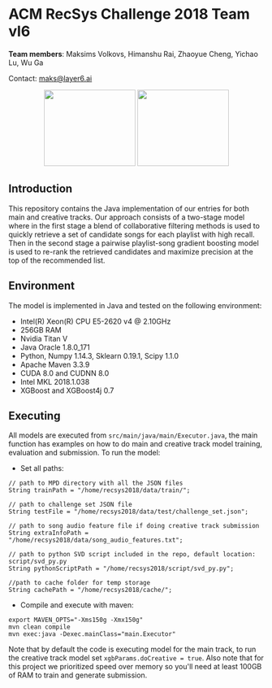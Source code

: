 # ACM RecSys Challenge 2018 Team vl6

**Team members**: Maksims Volkovs, Himanshu Rai, Zhaoyue Cheng, Yichao Lu, Wu Ga

Contact: maks@layer6.ai

<p align="center">
<a href="https://layer6.ai/"><img src="https://github.com/layer6ai-labs/recsys2018_vl6/blob/master/logos/layer6ai-logo.png" width="180" height="150"></a>
<a href="https://vectorinstitute.ai/"><img src="https://github.com/layer6ai-labs/recsys2018_vl6/blob/master/logos/vector.jpg" width="180" height="150"></a>
</p>

<a name="intro"/>

## Introduction
This repository contains the Java implementation of our entries for both main and creative tracks. Our approach 
consists of a two-stage model where in the first stage a blend of collaborative filtering methods is used to 
quickly retrieve a set of candidate songs for each playlist with high recall. Then in the second stage a pairwise 
playlist-song gradient boosting model is used to re-rank the retrieved candidates and maximize precision at the 
top of the recommended list.

<a name="env"/>

## Environment
The model is implemented in Java and tested on the following environment:
* Intel(R) Xeon(R) CPU E5-2620 v4 @ 2.10GHz
* 256GB RAM
* Nvidia Titan V
* Java Oracle 1.8.0_171
* Python, Numpy 1.14.3, Sklearn 0.19.1, Scipy 1.1.0
* Apache Maven 3.3.9
* CUDA 8.0 and CUDNN 8.0
* Intel MKL 2018.1.038
* XGBoost and XGBoost4j 0.7

<a name="dataset"/>

## Executing

All models are executed from `src/main/java/main/Executor.java`, the main function has examples on 
how to do main and creative track model training, evaluation and submission. To run the model:

* Set all paths:
```
// path to MPD directory with all the JSON files
String trainPath = "/home/recsys2018/data/train/";

// path to challenge set JSON file
String testFile = "/home/recsys2018/data/test/challenge_set.json";

// path to song audio feature file if doing creative track submission
String extraInfoPath = "/home/recsys2018/data/song_audio_features.txt";

// path to python SVD script included in the repo, default location: script/svd_py.py
String pythonScriptPath = "/home/recsys2018/script/svd_py.py";

//path to cache folder for temp storage
String cachePath = "/home/recsys2018/cache/";
```

* Compile and execute with maven:
```
export MAVEN_OPTS="-Xms150g -Xmx150g"
mvn clean compile
mvn exec:java -Dexec.mainClass="main.Executor" 
```
Note that by default the code is executing model for the main track, to run the creative track model set `xgbParams.doCreative = true`. Also note that for this project we prioritized speed over memory so you'll 
need at least 100GB of RAM to train and generate submission.

